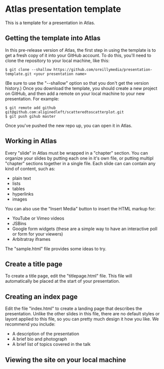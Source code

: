 # Atlas presentation template

This is a template for a presentation in Atlas.  

## Getting the template into Atlas

In this pre-release version of Atlas, the first step in using the template is to get a fresh copy of it into your GitHub account.  To do this, you'll need to clone the repository to your local machine, like this:

```
$ git clone --shallow https://github.com/oreillymedia/presentation-template.git <your presentation name>
````

(Be sure to use the "--shallow" option so that you don't get the version history.)  Once you download the template, you should create a new project on GitHub, and then add a remote on your local machine to your new presentation.  For example:

```
$ git remote add github git@github.com:aliginedleft/scatteredtoscatterplot.git
$ git push gihub master
```

Once you've pushed the new repo up, you can open it in Atlas.

## Working in Atlas

Every "slide" in Atlas must be wrapped in a "chapter" section.  You can organize your slides by putting each one in it's own file, or putting multipl "chapter" sections together in a single file.  Each slide can can contain any kind of content, such as:

* plain text
* lists
* tables
* hyperlinks
* images
 
You can also use the "Insert Media" button to insert the HTML markup for:
* YouTube or Vimeo videos
* JSBins
* Google form widgets (these are a simple way to have an interactive poll or form for your viewers)
* Arbitratray iframes

The "sample.html" file provides some ideas to try.

## Create a title page

To create a title page, edit the "titlepage.html" file.  This file will automatically be placed at the start of your presentation.

## Creating an index page

Edit the file "index.html" to create a landing page that describes the presentation.  Unlike the other slides in this file, there are no default styles or layont applied to this file, so you can pretty much design it how you like.  We recommend you include:

* A description of the presentation
* A brief bio and photograph
* A brief list of topics covered in the talk

## Viewing the site on your local machine

